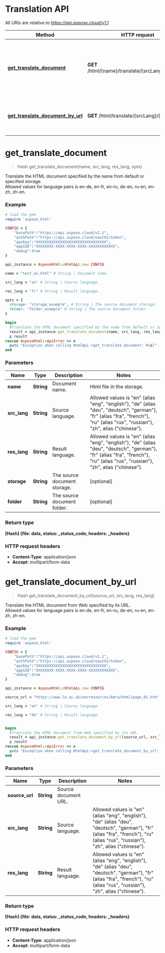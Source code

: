 # Translation API

All URIs are relative to *https://api.aspose.cloud/v1.1*

Method | HTTP request | Description
------------- | ------------- | -------------
[**get_translate_document**](TranslationApi.md#get_translate_document) | **GET** /html/{name}/translate/{srcLang}/{resLang} | Translate the HTML document specified by the name from default or specified storage. 
[**get_translate_document_by_url**](TranslationApi.md#get_translate_document_by_url) | **GET** /html/translate/{srcLang}/{resLang} | Translate the HTML document from Web specified by its URL.


# **get_translate_document**
> Hash get_translate_document(name, src_lang, res_lang, opts)

Translate the HTML document specified by the name from default or specified storage.    
Allowed values for language pairs is en-de, en-fr, en-ru, de-en, ru-en, en-zh, zh-en. 

### Example
```ruby
# load the gem
require 'aspose_html'

CONFIG = {
    "basePath":"https://api.aspose.cloud/v1.1",
    "authPath":"https://api.aspose.cloud/oauth2/token",
    "apiKey":"XXXXXXXXXXXXXXXXXXXXXXXXXXXXXXXX",
    "appSID":"XXXXXXXX-XXXX-XXXX-XXXX-XXXXXXXXXXXX",
    "debug":true
}

api_instance = AsposeHtml::HtmlApi.new CONFIG

name = "test_en.html" # String | Document name.

src_lang = "en" # String | Source language.

res_lang = "fr" # String | Result language.

opts = { 
  storage: "storage_example", # String | The source document storage.
  folder: "folder_example" # String | The source document folder.
}

begin
  #Translate the HTML document specified by the name from default or specified storage. 
  result = api_instance.get_translate_document(name, src_lang, res_lang, opts)
  p result
rescue AsposeHtml::ApiError => e
  puts "Exception when calling HtmlApi->get_translate_document: #{e}"
end
```

### Parameters

Name | Type | Description  | Notes
------------- | ------------- | ------------- | -------------
 **name** | **String**| Document name. | Html file in the storage.
 **src_lang** | **String**| Source language. | Allowed values is "en" (alias "eng", "english"), "de" (alias "deu", "deutsch", "german"), "fr" (alias "fra", "french"), "ru" (alias "rus", "russian"), "zh", alias ("chinese").
 **res_lang** | **String**| Result language. | Allowed values is "en" (alias "eng", "english"), "de" (alias "deu", "deutsch", "german"), "fr" (alias "fra", "french"), "ru" (alias "rus", "russian"), "zh", alias ("chinese").
 **storage** | **String**| The source document storage. | [optional] 
 **folder** | **String**| The source document folder. | [optional] 

### Return type

**[Hash] {file: data, status: _status_code, headers: _headers}**

### HTTP request headers

 - **Content-Type**: application/json
 - **Accept**: multipart/form-data



# **get_translate_document_by_url**
> Hash get_translate_document_by_url(source_url, src_lang, res_lang)

Translate the HTML document from Web specified by its URL.    
Allowed values for language pairs is en-de, en-fr, en-ru, de-en, ru-en, en-zh, zh-en.

### Example
```ruby
# load the gem
require 'aspose_html'

CONFIG = {
    "basePath":"https://api.aspose.cloud/v1.1",
    "authPath":"https://api.aspose.cloud/oauth2/token",
    "apiKey":"XXXXXXXXXXXXXXXXXXXXXXXXXXXXXXXX",
    "appSID":"XXXXXXXX-XXXX-XXXX-XXXX-XXXXXXXXXXXX",
    "debug":true
}

api_instance = AsposeHtml::HtmlApi.new CONFIG

source_url = "https://www.le.ac.uk/oerresources/bdra/html/page_01.htm" # String | Source document URL.

src_lang = "en" # String | Source language.

res_lang = "de" # String | Result language.


begin
  #Translate the HTML document from Web specified by its URL.
  result = api_instance.get_translate_document_by_url(source_url, src_lang, res_lang)
  p result
rescue AsposeHtml::ApiError => e
  puts "Exception when calling HtmlApi->get_translate_document_by_url: #{e}"
end
```

### Parameters

Name | Type | Description  | Notes
------------- | ------------- | ------------- | -------------
 **source_url** | **String**| Source document URL. | 
 **src_lang** | **String**| Source language. | Allowed values is "en" (alias "eng", "english"), "de" (alias "deu", "deutsch", "german"), "fr" (alias "fra", "french"), "ru" (alias "rus", "russian"), "zh", alias ("chinese").
 **res_lang** | **String**| Result language. | Allowed values is "en" (alias "eng", "english"), "de" (alias "deu", "deutsch", "german"), "fr" (alias "fra", "french"), "ru" (alias "rus", "russian"), "zh", alias ("chinese").

### Return type

**[Hash] {file: data, status: _status_code, headers: _headers}**

### HTTP request headers

 - **Content-Type**: application/json
 - **Accept**: multipart/form-data



